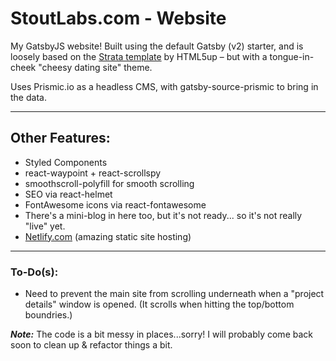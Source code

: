 # StoutLabs.com - Website

My GatsbyJS website! Built using the default Gatsby (v2) starter, and is loosely based on the [Strata template](https://html5up.net/strata) by HTML5up – but with a tongue-in-cheek "cheesy dating site" theme.

Uses Prismic.io as a headless CMS, with gatsby-source-prismic to bring in the data.

---

## Other Features:

- Styled Components
- react-waypoint + react-scrollspy
- smoothscroll-polyfill for smooth scrolling
- SEO via react-helmet
- FontAwesome icons via react-fontawesome
- There's a mini-blog in here too, but it's not ready... so it's not really "live" yet.
- [Netlify.com](http://www.netlify.com) (amazing static site hosting)

---

### To-Do(s):

- Need to prevent the main site from scrolling underneath when a "project details" window is opened. (It scrolls when hitting the top/bottom boundries.)

**_Note:_** The code is a bit messy in places...sorry! I will probably come back soon to clean up & refactor things a bit.
